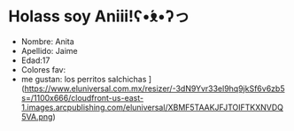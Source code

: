 # Holass soy Aniii!ʕ•́ᴥ•̀ʔっ
- Nombre: Anita
- Apellido: Jaime
- Edad:17
- Colores fav: 
- me gustan: los perritos salchichas 
](https://www.eluniversal.com.mx/resizer/-3dN9Yvr33el9hq9jkSf6v6zb5s=/1100x666/cloudfront-us-east-1.images.arcpublishing.com/eluniversal/XBMF5TAAKJFJTOIFTKXNVDQ5VA.png)




